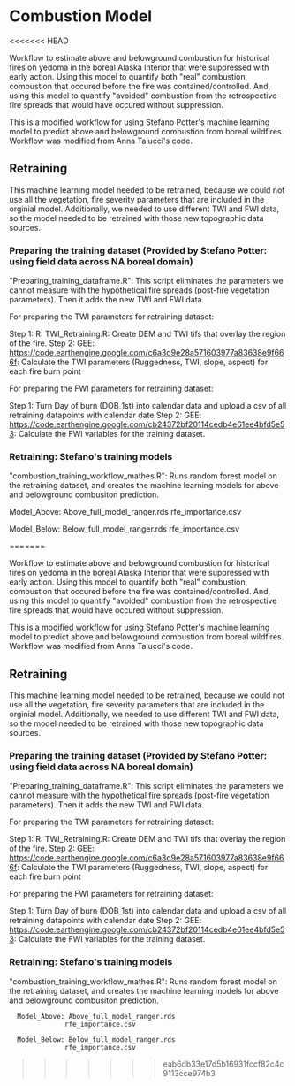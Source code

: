 # Combustion Model
<<<<<<< HEAD

Workflow to estimate above and belowground combustion for historical fires on yedoma in the boreal Alaska Interior that were suppressed with early action. 
Using this model to quantify both "real" combustion, combustion that occured before the fire was contained/controlled. 
And, using this model to quantify "avoided" combustion from the retrospective fire spreads that would have occured without suppression. 

This is a modified workflow for using Stefano Potter's machine learning model to predict above and belowground combustion from boreal wildfires. 
Workflow was modified from Anna Talucci's code. 






## Retraining 

This machine learning model needed to be retrained, because we could not use all the vegetation, fire severity parameters that are included in the orginial model. Additionally, we needed to use different TWI and FWI data, so the model 
needed to be retrained with those new topographic data sources. 

### Preparing the training dataset (Provided by Stefano Potter: using field data across NA boreal domain)
"Preparing_training_dataframe.R": This script eliminates the parameters we cannot measure with the hypothetical fire spreads (post-fire vegetation parameters). Then it adds the new TWI and FWI data. 

For preparing the TWI parameters for retraining dataset: 

  Step 1: R: TWI_Retraining.R: Create DEM and TWI tifs that overlay the region of the fire. 
  Step 2: GEE: https://code.earthengine.google.com/c6a3d9e28a571603977a83638e9f666f: Calculate the TWI parameters (Ruggedness, TWI, slope, aspect) for each fire burn point 

For preparing the FWI parameters for retraining dataset: 

  Step 1: Turn Day of burn (DOB_1st) into calendar data and upload a csv of all retraining datapoints with calendar date 
  Step 2: GEE: https://code.earthengine.google.com/cb24372bf20114cedb4e61ee4bfd5e53: Calculate the FWI variables for the training dataset. 

### Retraining: Stefano's training models 
"combustion_training_workflow_mathes.R": Runs random forest model on the retraining dataset, and creates the machine learning models for above and belowground combusiton prediction.  

   Model_Above: Above_full_model_ranger.rds
                  rfe_importance.csv
                  
   Model_Below: Below_full_model_ranger.rds
                  rfe_importance.csv           
        


=======

Workflow to estimate above and belowground combustion for historical fires on yedoma in the boreal Alaska Interior that were suppressed with early action. 
Using this model to quantify both "real" combustion, combustion that occured before the fire was contained/controlled. 
And, using this model to quantify "avoided" combustion from the retrospective fire spreads that would have occured without suppression. 

This is a modified workflow for using Stefano Potter's machine learning model to predict above and belowground combustion from boreal wildfires. 
Workflow was modified from Anna Talucci's code. 






## Retraining 

This machine learning model needed to be retrained, because we could not use all the vegetation, fire severity parameters that are included in the orginial model. Additionally, we needed to use different TWI and FWI data, so the model 
needed to be retrained with those new topographic data sources. 

### Preparing the training dataset (Provided by Stefano Potter: using field data across NA boreal domain)
"Preparing_training_dataframe.R": This script eliminates the parameters we cannot measure with the hypothetical fire spreads (post-fire vegetation parameters). Then it adds the new TWI and FWI data. 

For preparing the TWI parameters for retraining dataset: 

  Step 1: R: TWI_Retraining.R: Create DEM and TWI tifs that overlay the region of the fire. 
  Step 2: GEE: https://code.earthengine.google.com/c6a3d9e28a571603977a83638e9f666f: Calculate the TWI parameters (Ruggedness, TWI, slope, aspect) for each fire burn point 

For preparing the FWI parameters for retraining dataset: 

  Step 1: Turn Day of burn (DOB_1st) into calendar data and upload a csv of all retraining datapoints with calendar date 
  Step 2: GEE: https://code.earthengine.google.com/cb24372bf20114cedb4e61ee4bfd5e53: Calculate the FWI variables for the training dataset. 

### Retraining: Stefano's training models 
"combustion_training_workflow_mathes.R": Runs random forest model on the retraining dataset, and creates the machine learning models for above and belowground combusiton prediction.  

      Model_Above: Above_full_model_ranger.rds
                  rfe_importance.csv
                  
      Model_Below: Below_full_model_ranger.rds
                  rfe_importance.csv   
>>>>>>> eab6db33e17d5b16931fccf82c4c9113cce974b3
